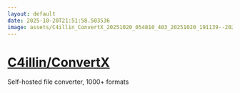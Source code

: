 ```yaml
---
layout: default
date: 2025-10-20T21:51:58.503536
image: assets/C4illin_ConvertX_20251020_054810_403_20251020_191139--20251020T211139608--cropped.png
---
```


# [C4illin/ConvertX](https://github.com/C4illin/ConvertX/)

Self-hosted file converter, 1000+ formats
